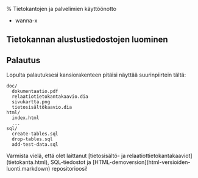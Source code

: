% Tietokantojen ja palvelimien käyttöönotto
<!-- order: 6 -->

<wip />
  
* wanna-x

## Tietokannan alustustiedostojen luominen


## Palautus

Lopulta palautuksesi kansiorakenteen pitäisi näyttää suurinpiirtein tältä:

~~~~
doc/
  dokumentaatio.pdf
  relaatiotietokantakaavio.dia
  sivukartta.png
  tietosisältökaavio.dia
html/
  index.html
  ...
sql/
  create-tables.sql
  drop-tables.sql
  add-test-data.sql
~~~~

<last>
Varmista vielä, että olet laittanut [tietosisältö- ja relaatiottietokantakaaviot](tietokanta.html), SQL-tiedostot ja [HTML-demoversion](html-versioiden-luonti.markdown) repositorioosi!
</last>
